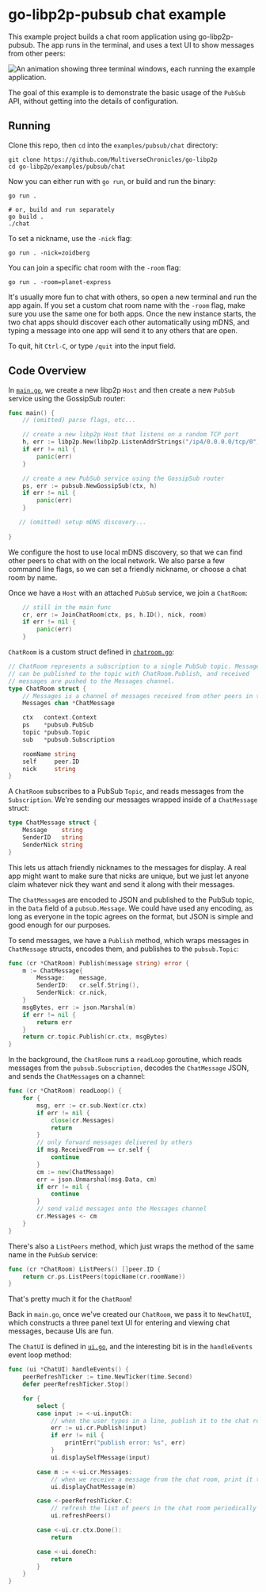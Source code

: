 # go-libp2p-pubsub chat example

This example project builds a chat room application using go-libp2p-pubsub. The app runs in the terminal,
and uses a text UI to show messages from other peers:

![An animation showing three terminal windows, each running the example application.](./chat-example.gif)

The goal of this example is to demonstrate the basic usage of the `PubSub` API, without getting into
the details of configuration.

## Running

Clone this repo, then `cd` into the `examples/pubsub/chat` directory:

```shell
git clone https://github.com/MultiverseChronicles/go-libp2p
cd go-libp2p/examples/pubsub/chat
```

Now you can either run with `go run`, or build and run the binary:

```shell
go run .

# or, build and run separately
go build .
./chat
```

To set a nickname, use the `-nick` flag:

```shell
go run . -nick=zoidberg
```

You can join a specific chat room with the `-room` flag:

```shell
go run . -room=planet-express
```

It's usually more fun to chat with others, so open a new terminal and run the app again.
If you set a custom chat room name with the `-room` flag, make sure you use the same one
for both apps. Once the new instance starts, the two chat apps should discover each other 
automatically using mDNS, and typing a message into one app will send it to any others that are open.

To quit, hit `Ctrl-C`, or type `/quit` into the input field.

## Code Overview

In [`main.go`](./main.go), we create a new libp2p `Host` and then create a new `PubSub` service
using the GossipSub router:

```go
func main() {
	// (omitted) parse flags, etc...

	// create a new libp2p Host that listens on a random TCP port
	h, err := libp2p.New(libp2p.ListenAddrStrings("/ip4/0.0.0.0/tcp/0"))
	if err != nil {
		panic(err)
	}

	// create a new PubSub service using the GossipSub router
	ps, err := pubsub.NewGossipSub(ctx, h)
	if err != nil {
		panic(err)
	}

   // (omitted) setup mDNS discovery...
   
}
``` 

We configure the host to use local mDNS discovery, so that we can find other peers to chat with
on the local network. We also parse a few command line flags, so we can set a friendly nickname,
or choose a chat room by name.

Once we have a `Host` with an attached `PubSub` service, we join a `ChatRoom`:

```go
    // still in the main func
    cr, err := JoinChatRoom(ctx, ps, h.ID(), nick, room)
  	if err != nil {
  		panic(err)
  	}
```
 
`ChatRoom` is a custom struct defined in [`chatroom.go`](./chatroom.go):

```go
// ChatRoom represents a subscription to a single PubSub topic. Messages
// can be published to the topic with ChatRoom.Publish, and received
// messages are pushed to the Messages channel.
type ChatRoom struct {
	// Messages is a channel of messages received from other peers in the chat room
	Messages chan *ChatMessage

	ctx   context.Context
	ps    *pubsub.PubSub
	topic *pubsub.Topic
	sub   *pubsub.Subscription

	roomName string
	self     peer.ID
	nick     string
}
```

A `ChatRoom` subscribes to a PubSub `Topic`, and reads messages from the `Subscription`. We're sending our messages
wrapped inside of a `ChatMessage` struct:

```go
type ChatMessage struct {
	Message    string
	SenderID   string
	SenderNick string
}
```

This lets us attach friendly nicknames to the messages for display. A real app might want to make sure that
nicks are unique, but we just let anyone claim whatever nick they want and send it along with their messages.

The `ChatMessage`s are encoded to JSON and published to the PubSub topic, in the `Data` field of a `pubsub.Message`.
We could have used any encoding, as long as everyone in the topic agrees on the format, but JSON is simple and good 
enough for our purposes. 

To send messages, we have a `Publish` method, which wraps messages in `ChatMessage` structs, encodes them, and publishes 
to the `pubsub.Topic`:

```go
func (cr *ChatRoom) Publish(message string) error {
	m := ChatMessage{
		Message:    message,
		SenderID:   cr.self.String(),
		SenderNick: cr.nick,
	}
	msgBytes, err := json.Marshal(m)
	if err != nil {
		return err
	}
	return cr.topic.Publish(cr.ctx, msgBytes)
}
```

In the background, the `ChatRoom` runs a `readLoop` goroutine, which reads messages from the `pubsub.Subscription`,
decodes the `ChatMessage` JSON, and sends the `ChatMessage`s on a channel:

```go
func (cr *ChatRoom) readLoop() {
	for {
		msg, err := cr.sub.Next(cr.ctx)
		if err != nil {
			close(cr.Messages)
			return
		}
		// only forward messages delivered by others
		if msg.ReceivedFrom == cr.self {
			continue
		}
		cm := new(ChatMessage)
		err = json.Unmarshal(msg.Data, cm)
		if err != nil {
			continue
		}
		// send valid messages onto the Messages channel
		cr.Messages <- cm
	}
}
```

There's also a `ListPeers` method, which just wraps the method of the same name in the `PubSub` service:

```go
func (cr *ChatRoom) ListPeers() []peer.ID {
	return cr.ps.ListPeers(topicName(cr.roomName))
}
```

That's pretty much it for the `ChatRoom`! 

Back in `main.go`, once we've created our `ChatRoom`, we pass it
to `NewChatUI`, which constructs a three panel text UI for entering and viewing chat messages, because UIs
are fun.

The `ChatUI` is defined in [`ui.go`](./ui.go), and the interesting bit is in the `handleEvents` event loop
method:

```go
func (ui *ChatUI) handleEvents() {
	peerRefreshTicker := time.NewTicker(time.Second)
	defer peerRefreshTicker.Stop()

	for {
		select {
		case input := <-ui.inputCh:
			// when the user types in a line, publish it to the chat room and print to the message window
			err := ui.cr.Publish(input)
			if err != nil {
				printErr("publish error: %s", err)
			}
			ui.displaySelfMessage(input)

		case m := <-ui.cr.Messages:
			// when we receive a message from the chat room, print it to the message window
			ui.displayChatMessage(m)

		case <-peerRefreshTicker.C:
			// refresh the list of peers in the chat room periodically
			ui.refreshPeers()

		case <-ui.cr.ctx.Done():
			return

		case <-ui.doneCh:
			return
		}
	}
}
```
